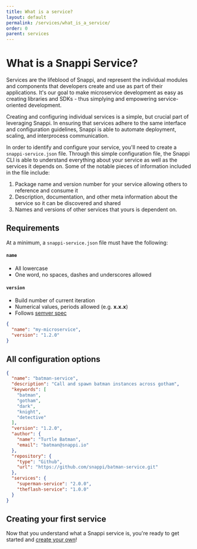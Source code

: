 ```yaml
---
title: What is a service?
layout: default
permalink: /services/what_is_a_service/
order: 0
parent: services
---
```


# What is a Snappi Service?
Services are the lifeblood of Snappi, and represent the individual modules and components that developers create and 
use as part of their applications. It's our goal to make microservice development as easy as creating 
libraries and SDKs - thus simplying and empowering service-oriented development. 

Creating and configuring individual services is a simple, but crucial part of leveraging Snappi. In ensuring that 
services adhere to the same interface and configuration guidelines, Snappi is able to automate deployment, scaling, 
and interprocess communication.

In order to identify and configure your service, you'll need to create a `snappi-service.json` file. Through this 
simple configuration file, the Snappi CLI is able to understand everything about your service as well as the services it 
depends on. Some of the notable pieces of information included in the file include:

1. Package name and version number for your service allowing others to reference and consume it
2. Description, documentation, and other meta information about the service so it can be discovered and shared
3. Names and versions of other services that yours is dependent on. 

## Requirements
At a minimum, a `snappi-service.json` file must have the following:

#### `name`
* All lowercase
* One word, no spaces, dashes and underscores allowed

#### `version`
* Build number of current iteration
* Numerical values, periods allowed (e.g. **x.x.x**)
* Follows [semver spec](https://docs.npmjs.com/getting-started/semantic-versioning)

```json
{
  "name": "my-microservice",
  "version": "1.2.0"
}
```

## All configuration options

```json
{
  "name": "batman-service",
  "description": "Call and spawn batman instances across gotham",
  "keywords": [
    "batman",
    "gotham",
    "dark",
    "knight",
    "detective"
  ],
  "version": "1.2.0",
  "author": {
    "name": "Turtle Batman",
    "email": "batman@snappi.io"
  },
  "repository": {
    "type": "Github",
    "url": "https://github.com/snappi/batman-service.git"
  },
  "services": {
    "superman-service": "2.0.0",
    "theflash-service": "1.0.0"
  }
}
```

## Creating your first service
Now that you understand what a Snappi service is, you're ready to get started and [create your own](/services/creating/)! 